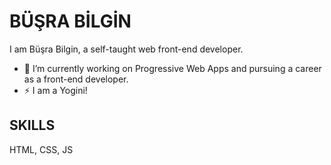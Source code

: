 # BÜŞRA BİLGİN

I am Büşra Bilgin, a self-taught web front-end developer.

- 🔭 I’m currently working on Progressive Web Apps and pursuing a career as a front-end developer.
- ⚡ I am a Yogini!

## SKILLS
HTML, CSS, JS

<!--
**bussbilgin/bussbilgin** is a ✨ _special_ ✨ repository because its `README.md` (this file) appears on your GitHub profile.

Here are some ideas to get you started:

- 🔭 I’m currently working on Progressive Web Apps and pursuing a career as a front-end developer.
- 🌱 I’m currently learning ...
- 👯 I’m looking to collaborate on ...
- 🤔 I’m looking for help with ...
- 💬 Ask me about ...
- 📫 How to reach me: ...
- 😄 Pronouns: ...
- ⚡ Fun fact: I am a Yogini!
-->
